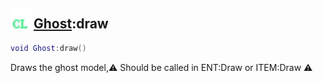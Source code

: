## <img src="../../.gitbook/assets/client.png" width="32" height="32" /> [Ghost](../ghost/README.md):draw

```lua
void Ghost:draw()
```

Draws the ghost model,⚠ Should be called in ENT:Draw or ITEM:Draw ⚠
